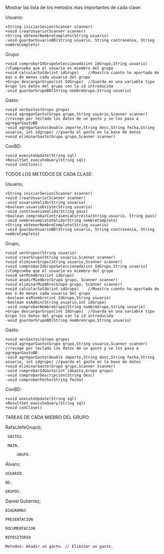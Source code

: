 Mostrar las lista de los metodos mas importantes de cada clase:

Usuario:

	+String iniciarSesion(Scanner scanner)
	+void crearUsuario(Scanner scanner)
	+String obtenerNombreCompleto(String usuario)
	-void guardarUsuarioBD(String usuario, String contrasenia, String nombreCompleto)

Grupo:

	+void comprobarIdGrupoSeleccionada(int IdGrupo,String usuario)	//Comprueba que el usuario es miembro del grupo 
	+void calcularSaldo(int idGrupo)	//Muestra cuanto ha aportado de mas o de menos cada usuario del grupo
	+Grupo descargarGrupo(int IdGrupo)	//Guarda en una variable tipo Grupo los datos del grupo con la id introducida
	-void guardarGrupoBD(String nombreGrupo,String usuario)


Gasto:

	+void verGastos(Grupo grupo)
	+void agregarGasto(Grupo grupo,String usuario,Scanner scanner)	//recoge por teclado los datos de un gasto y se los pasa a agregarGastoBD
	-void agregarGasto(double importe,String desc,String fecha,String usuario, int idgrupo)	//guarda el gasto en la base de datos
	+void eliminarGasto(Grupo grupo,Scanner scanner)


ConBD:

	+void executeUpdate(String sql)
	+ResultSet executeQuery(String sql)
	+void conClose()



TODOS LOS METODOS DE CADA CLASE:

Usuario;

	+String iniciarSesion(Scanner scanner)
	+void crearUsuario(Scanner scanner)
	-void usuarioValido(String usuario)
	+boolean usuarioExiste(String usuario)
	-void contraseniaValida(String pass)
	+boolean comprobarContraseniaCorrecta(String usuario, String pass)
	-void nombreCompletoValido(String nombreCompleto)
	+String obtenerNombreCompleto(String usuario)
	-void guardarUsuarioBD(String usuario, String contrasenia, String nombreCompleto)

Grupo;

	+void verGrupos(String usuario)
	+void crearGrupo(String usuario,Scanner scanner)
	+void eliminarGrupo(String usuario,Scanner scanner)
	+void comprobarIdGrupoSeleccionada(int IdGrupo,String usuario)	//Comprueba que el usuario es miembro del grupo 
	+void verMiembros(int idGrupo)
	+void anadirMiembro(Grupo grupo, Scanner scanner)
	+void eliminarMiembro(Grupo grupo, Scanner scanner)
	+void calcularSaldo(int idGrupo)	//Muestra cuanto ha aportado de mas o de menos cada usuario del grupo
	-boolean esMiembro(int IdGrupo,String usuario)
	-boolean esAdmin(String usuario,int idGrupo)
	-void comprobarNombreGrupo(String nombreGrupo,String usuario)
	+Grupo descargarGrupo(int IdGrupo)	//Guarda en una variable tipo Grupo los datos del grupo con la id introducida
	-void guardarGrupoBD(String nombreGrupo,String usuario)


Gasto:

	+void verGastos(Grupo grupo)
	+void agregarGasto(Grupo grupo,String usuario,Scanner scanner)	//recoge por teclado los datos de un gasto y se los pasa a agregarGastoBD
	-void agregarGasto(double importe,String desc,String fecha,String usuario, int idgrupo)	//guarda el gasto en la base de datos
	+void eliminarGasto(Grupo grupo,Scanner scanner)
	-void comprobarIdGasto(int idGasto,Grupo grupo)
	-void comprobarDescripcion(String desc)
	-void comprobarFecha(String fecha)


ConBD:

	+void executeUpdate(String sql)
	+ResultSet executeQuery(String sql)
	+void conClose()




TAREAS DE CADA MIEBRO DEL GRUPO:

Rafa(JefeGrupo); 

	 GASTOS.
  
  	 MAIN.
    
    	 GRUPO.
 	

	

Álvaro;

	USUARIO. 
 
 	BD. 	
  	
   	GRUPOS.

 


Daniel Gutiérrez;

	DIAGRAMAS
 
	PRESENTACION 

	DOCUMENTACION
 
	REPOSITORIO

	Metodos: Añadir un gasto. // Eliminar un gasto.
